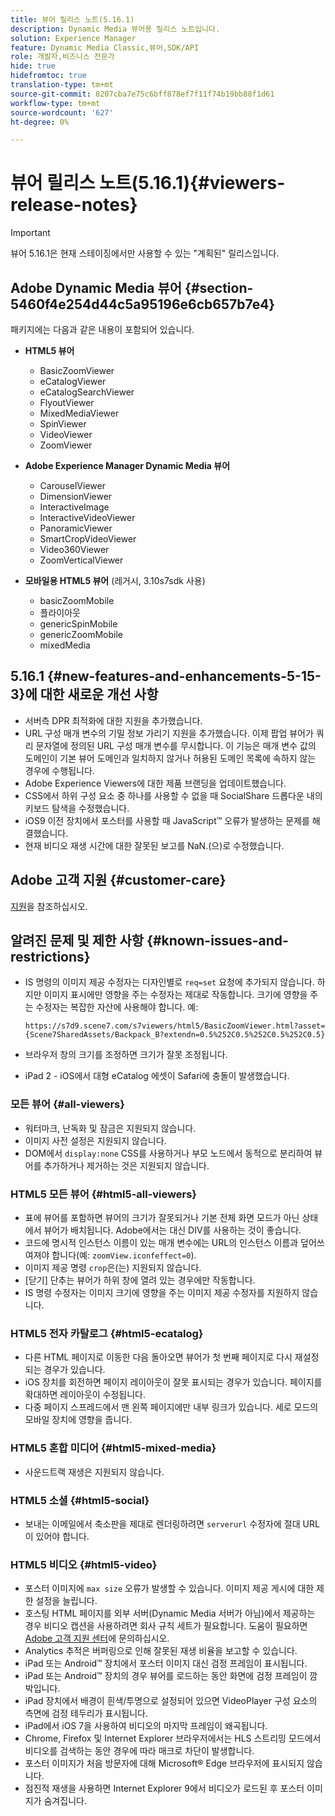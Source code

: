 ```yaml
---
title: 뷰어 릴리스 노트(5.16.1)
description: Dynamic Media 뷰어용 릴리스 노트입니다.
solution: Experience Manager
feature: Dynamic Media Classic,뷰어,SDK/API
role: 개발자,비즈니스 전문가
hide: true
hidefromtoc: true
translation-type: tm+mt
source-git-commit: 8207cba7e75c6bff878ef7f11f74b19bb88f1d61
workflow-type: tm+mt
source-wordcount: '627'
ht-degree: 0%

---
```


# 뷰어 릴리스 노트(5.16.1){#viewers-release-notes}

<!-- Updated April 06, 2021 for the 5.16.1 release-->

>[!IMPORTANT]
>
>뷰어 5.16.1은 현재 스테이징에서만 사용할 수 있는 &quot;계획된&quot; 릴리스입니다.

## Adobe Dynamic Media 뷰어 {#section-5460f4e254d44c5a95196e6cb657b7e4}

패키지에는 다음과 같은 내용이 포함되어 있습니다.

* **HTML5 뷰어**

   * BasicZoomViewer
   * eCatalogViewer
   * eCatalogSearchViewer
   * FlyoutViewer
   * MixedMediaViewer
   * SpinViewer
   * VideoViewer
   * ZoomViewer

* **Adobe Experience Manager Dynamic Media 뷰어**

   * CarouselViewer
   * DimensionViewer
   * InteractiveImage
   * InteractiveVideoViewer
   * PanoramicViewer
   * SmartCropVideoViewer
   * Video360Viewer
   * ZoomVerticalViewer

* **모바일용 HTML5 뷰어** (레거시, 3.10s7sdk 사용)

   * basicZoomMobile
   * 플라이아웃
   * genericSpinMobile
   * genericZoomMobile
   * mixedMedia

## 5.16.1 {#new-features-and-enhancements-5-15-3}에 대한 새로운 개선 사항

* 서버측 DPR 최적화에 대한 지원을 추가했습니다.
* URL 구성 매개 변수의 기밀 정보 가리기 지원을 추가했습니다. 이제 팝업 뷰어가 쿼리 문자열에 정의된 URL 구성 매개 변수를 무시합니다. 이 기능은 매개 변수 값의 도메인이 기본 뷰어 도메인과 일치하지 않거나 허용된 도메인 목록에 속하지 않는 경우에 수행됩니다.
* Adobe Experience Viewers에 대한 제품 브랜딩을 업데이트했습니다.
* CSS에서 하위 구성 요소 중 하나를 사용할 수 없을 때 SocialShare 드롭다운 내의 키보드 탐색을 수정했습니다.
* iOS9 이전 장치에서 포스터를 사용할 때 JavaScript™ 오류가 발생하는 문제를 해결했습니다.
* 현재 비디오 재생 시간에 대한 잘못된 보고를 NaN.<!--  (CQ-4310148) -->(으)로 수정했습니다.

## Adobe 고객 지원 {#customer-care}

[지원](https://experienceleague.adobe.com/docs/dynamic-media-classic/using/intro/support.html#intro)을 참조하십시오.

## 알려진 문제 및 제한 사항 {#known-issues-and-restrictions}

* IS 명령의 이미지 제공 수정자는 디자인별로 `req=set` 요청에 추가되지 않습니다. 하지만 이미지 표시에만 영향을 주는 수정자는 제대로 작동합니다. 크기에 영향을 주는 수정자는 복잡한 자산에 사용해야 합니다. 예:

   `https://s7d9.scene7.com/s7viewers/html5/BasicZoomViewer.html?asset= {Scene7SharedAssets/Backpack_B?extendn=0.5%252C0.5%252C0.5%252C0.5}`

* 브라우저 창의 크기를 조정하면 크기가 잘못 조정됩니다.
* iPad 2 - iOS에서 대형 eCatalog 에셋이 Safari에 충돌이 발생했습니다.

### 모든 뷰어 {#all-viewers}

* 워터마크, 난독화 및 잠금은 지원되지 않습니다.
* 이미지 사전 설정은 지원되지 않습니다.
* DOM에서 `display:none` CSS를 사용하거나 부모 노드에서 동적으로 분리하여 뷰어를 추가하거나 제거하는 것은 지원되지 않습니다.

### HTML5 모든 뷰어 {#html5-all-viewers}

* 표에 뷰어를 포함하면 뷰어의 크기가 잘못되거나 기본 전체 화면 모드가 아닌 상태에서 뷰어가 배치됩니다. Adobe에서는 대신 DIV를 사용하는 것이 좋습니다.
* 코드에 명시적 인스턴스 이름이 있는 매개 변수에는 URL의 인스턴스 이름과 덮어쓰여져야 합니다(예: `zoomView.iconfeffect=0`).
* 이미지 제공 명령 `crop`은(는) 지원되지 않습니다.
* [닫기] 단추는 뷰어가 하위 창에 열려 있는 경우에만 작동합니다.
* IS 명령 수정자는 이미지 크기에 영향을 주는 이미지 제공 수정자를 지원하지 않습니다.

### HTML5 전자 카탈로그 {#html5-ecatalog}

* 다른 HTML 페이지로 이동한 다음 돌아오면 뷰어가 첫 번째 페이지로 다시 재설정되는 경우가 있습니다.
* iOS 장치를 회전하면 페이지 레이아웃이 잘못 표시되는 경우가 있습니다. 페이지를 확대하면 레이아웃이 수정됩니다.
* 다중 페이지 스프레드에서 맨 왼쪽 페이지에만 내부 링크가 있습니다. 세로 모드의 모바일 장치에 영향을 줍니다.

### HTML5 혼합 미디어 {#html5-mixed-media}

* 사운드트랙 재생은 지원되지 않습니다.

### HTML5 소셜 {#html5-social}

* 보내는 이메일에서 축소판을 제대로 렌더링하려면 `serverurl` 수정자에 절대 URL이 있어야 합니다.

### HTML5 비디오 {#html5-video}

* 포스터 이미지에 `max size` 오류가 발생할 수 있습니다. 이미지 제공 게시에 대한 제한 설정을 늘립니다.
* 호스팅 HTML 페이지를 외부 서버(Dynamic Media 서버가 아님)에서 제공하는 경우 비디오 캡션을 사용하려면 회사 규칙 세트가 필요합니다. 도움이 필요하면 [Adobe 고객 지원 센터](https://experienceleague.adobe.com/docs/dynamic-media-classic/using/intro/support.html#intro)에 문의하십시오.
* Analytics 추적은 버퍼링으로 인해 잘못된 재생 비율을 보고할 수 있습니다.
* iPad 또는 Android™ 장치에서 포스터 이미지 대신 검정 프레임이 표시됩니다.
* iPad 또는 Android™ 장치의 경우 뷰어를 로드하는 동안 화면에 검정 프레임이 깜박입니다.
* iPad 장치에서 배경이 흰색/투명으로 설정되어 있으면 VideoPlayer 구성 요소의 측면에 검정 테두리가 표시됩니다.
* iPad에서 iOS 7을 사용하여 비디오의 마지막 프레임이 왜곡됩니다.
* Chrome, Firefox 및 Internet Explorer 브라우저에서는 HLS 스트리밍 모드에서 비디오를 검색하는 동안 경우에 따라 매크로 차단이 발생합니다.
* 포스터 이미지가 처음 방문자에 대해 Microsoft® Edge 브라우저에 표시되지 않습니다.
* 점진적 재생을 사용하면 Internet Explorer 9에서 비디오가 로드된 후 포스터 이미지가 숨겨집니다.